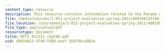 ```yaml
---
content_type: resource
description: This resource contains information related to the Panama Canal.
file: /media/courses/1-011-project-evaluation-spring-2011/400198125f46fd88eeef16d79bc4083a_MIT1_011S11_chpt06.pdf
file_location: /coursemedia/1-011-project-evaluation-spring-2011/400198125f46fd88eeef16d79bc4083a_MIT1_011S11_chpt06.pdf
file_type: application/pdf
resourcetype: Document
title: MIT1_011S11_chpt06.pdf
uid: 40019812-5f46-fd88-eeef-16d79bc4083a
---
```

